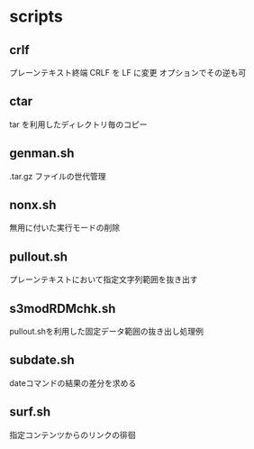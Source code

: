 # scripts

## crlf

プレーンテキスト終端 CRLF を LF に変更
オプションでその逆も可

## ctar

tar を利用したディレクトリ毎のコピー

## genman.sh

.tar.gz ファイルの世代管理

## nonx.sh

無用に付いた実行モードの削除

## pullout.sh

プレーンテキストにおいて指定文字列範囲を抜き出す

## s3modRDMchk.sh

pullout.shを利用した固定データ範囲の抜き出し処理例

## subdate.sh

dateコマンドの結果の差分を求める

## surf.sh

指定コンテンツからのリンクの徘徊
